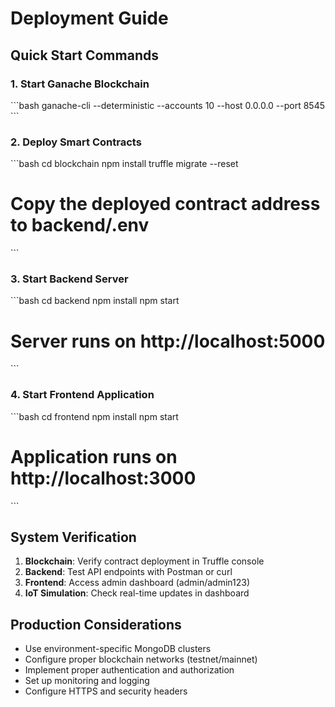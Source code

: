 # Deployment Guide

## Quick Start Commands

### 1. Start Ganache Blockchain
\`\`\`bash
ganache-cli --deterministic --accounts 10 --host 0.0.0.0 --port 8545
\`\`\`

### 2. Deploy Smart Contracts
\`\`\`bash
cd blockchain
npm install
truffle migrate --reset
# Copy the deployed contract address to backend/.env
\`\`\`

### 3. Start Backend Server
\`\`\`bash
cd backend
npm install
npm start
# Server runs on http://localhost:5000
\`\`\`

### 4. Start Frontend Application
\`\`\`bash
cd frontend
npm install
npm start
# Application runs on http://localhost:3000
\`\`\`

## System Verification

1. **Blockchain**: Verify contract deployment in Truffle console
2. **Backend**: Test API endpoints with Postman or curl
3. **Frontend**: Access admin dashboard (admin/admin123)
4. **IoT Simulation**: Check real-time updates in dashboard

## Production Considerations

- Use environment-specific MongoDB clusters
- Configure proper blockchain networks (testnet/mainnet)
- Implement proper authentication and authorization
- Set up monitoring and logging
- Configure HTTPS and security headers
